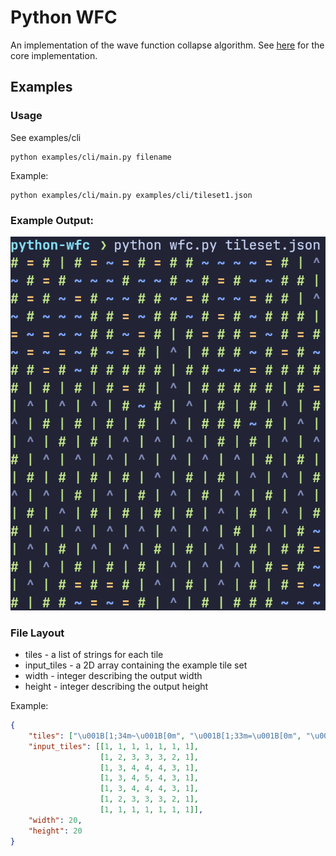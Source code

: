 # Python WFC
An implementation of the wave function collapse algorithm.
See [here](wfc/core.py) for the core implementation.

## Examples

### Usage
See examples/cli

```
python examples/cli/main.py filename
```
Example:
```
python examples/cli/main.py examples/cli/tileset1.json
```
### Example Output:
![example output](screenshot.png)

### File Layout
- tiles - a list of strings for each tile
- input_tiles - a 2D array containing the example tile set
- width - integer describing the output width
- height - integer describing the output height

Example:
``` JSON
{
    "tiles": ["\u001B[1;34m~\u001B[0m", "\u001B[1;33m=\u001B[0m", "\u001B[1;32m#\u001B[0m", "\u001B[32m|\u001B[0m", "\u001B[1;37m^\u001B[0m"],
    "input_tiles": [[1, 1, 1, 1, 1, 1, 1],
                    [1, 2, 3, 3, 3, 2, 1],
                    [1, 3, 4, 4, 4, 3, 1],
                    [1, 3, 4, 5, 4, 3, 1],
                    [1, 3, 4, 4, 4, 3, 1],
                    [1, 2, 3, 3, 3, 2, 1],
                    [1, 1, 1, 1, 1, 1, 1]],
    "width": 20,
    "height": 20
}
```
